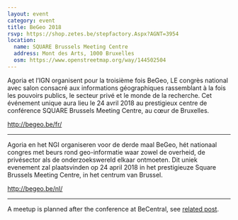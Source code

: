 ```yaml
---
layout: event
category: event
title: BeGeo 2018
rsvp: https://shop.zetes.be/stepfactory.Aspx?AGNT=3954
location:
  name: SQUARE Brussels Meeting Centre
  address: Mont des Arts, 1000 Bruxelles
  osm: https://www.openstreetmap.org/way/144502504
---
```


Agoria et l’IGN organisent pour la troisième fois BeGeo, LE congrès national avec salon consacré aux informations géographiques rassemblant à la fois les pouvoirs publics, le secteur privé et le monde de la recherche. Cet événement unique aura lieu le 24 avril 2018 au prestigieux centre de conférence SQUARE Brussels Meeting Centre, au cœur de Bruxelles.

<http://begeo.be/fr/>

---

Agoria en het NGI organiseren voor de derde maal BeGeo, hét nationaal congres met beurs rond geo-informatie waar zowel de overheid, de privésector als de onderzoekswereld elkaar ontmoeten. Dit uniek evenement zal plaatsvinden op 24 april 2018 in het prestigieuze Square Brussels Meeting Centre, in het centrum van Brussel.

<http://begeo.be/nl/>

---

A meetup is planned after the conference at BeCentral, see [related post](http://maptime.io/belgium/event/2018/04/24/meetup-brussels/).
